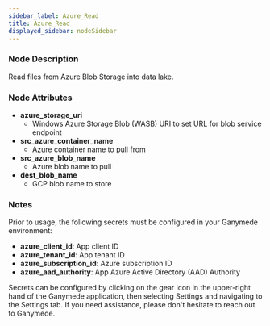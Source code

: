 ```yaml
---
sidebar_label: Azure_Read
title: Azure_Read
displayed_sidebar: nodeSidebar
---
```


### Node Description
Read files from Azure Blob Storage into data lake.


### Node Attributes
- **azure_storage_uri**
  - Windows Azure Storage Blob (WASB) URI to set URL for blob service endpoint
- **src_azure_container_name**
  - Azure container name to pull from
- **src_azure_blob_name**
  - Azure blob name to pull
- **dest_blob_name**
  - GCP blob name to store


### Notes
Prior to usage, the following secrets must be configured in your Ganymede environment:
- **azure_client_id**: App client ID
- **azure_tenant_id**: App tenant ID
- **azure_subscription_id**: Azure subscription ID
- **azure_aad_authority**: App Azure Active Directory (AAD) Authority

Secrets can be configured by clicking on the gear icon in the upper-right hand of the Ganymede
application, then selecting Settings and navigating to the Settings tab.  If you need
assistance, please don't hesitate to reach out to Ganymede.